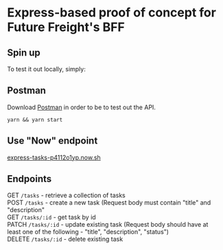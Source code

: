 # Express-based proof of concept for Future Freight's BFF

## Spin up
To test it out locally, simply:

## Postman
Download [Postman](https://www.postman.com/) in order to be to test out the API.

`yarn && yarn start`

## Use "Now" endpoint
[express-tasks-p4112o1yp.now.sh](express-tasks-p4112o1yp.now.sh)

## Endpoints
GET `/tasks` - retrieve a collection of tasks  
POST `/tasks` - create a new task (Request body must contain "title" and "description"  
GET `/tasks/:id` - get task by id  
PATCH `/tasks/:id` - update existing task (Request body should have at least one of the following - "title", "description", "status")  
DELETE `/tasks/:id` - delete existing task  

